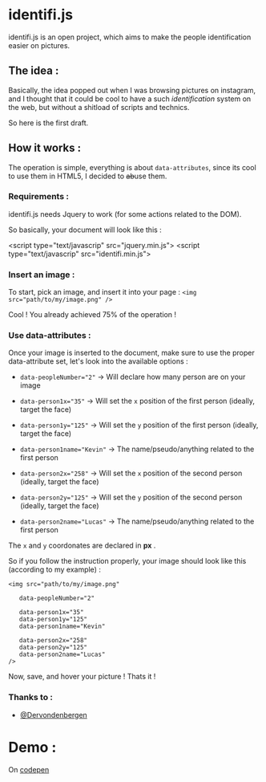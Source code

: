 # identifi.js

identifi.js is an open project, which aims to make the people identification easier on pictures.

## The idea :
Basically, the idea popped out when I was browsing pictures on instagram, and I thought that it could be cool to have a such *identification* system on the web, but without a shitload of scripts and technics.

So here is the first draft.


## How it works :

The operation is simple, everything is about `data-attributes`, since its cool to use them in HTML5, I decided to <s>ab</s>use them.

### Requirements :
identifi.js needs Jquery to work (for some actions related to the DOM).

So basically, your document will look like this :

  &lt;script type="text/javascrip" src="jquery.min.js"></script>
  &lt;script type="text/javascrip" src="identifi.min.js"></script>

### Insert an image :
To start, pick an image, and insert it into your page :
    `<img src="path/to/my/image.png" />`

Cool ! You already achieved 75% of the operation !

### Use data-attributes :
Once your image is inserted to the document, make sure to use the proper data-attribute set, let's look into the available options :

- `data-peopleNumber="2"` -> Will declare how many person are on your image

- `data-person1x="35"` -> Will set the `x` position of the first person (ideally, target the face)
- `data-person1y="125"` -> Will set the `y` position of the first person (ideally, target the face)
- `data-person1name="Kevin"` -> The name/pseudo/anything related to the first person

- `data-person2x="258"` -> Will set the `x` position of the second person (ideally, target the face)
- `data-person2y="125"` -> Will set the `y` position of the second person (ideally, target the face)
- `data-person2name="Lucas"` -> The name/pseudo/anything related to the first person

The `x` and `y` coordonates are declared in __px__ .

So if you follow the instruction properly, your image should look like this (according to my example) :
```
<img src="path/to/my/image.png"

   data-peopleNumber="2"

   data-person1x="35"
   data-person1y="125"
   data-person1name="Kevin"

   data-person2x="258"
   data-person2y="125"
   data-person2name="Lucas"
/>
```
Now, save, and hover your picture ! Thats it !

### Thanks to :
* [@Dervondenbergen](https://github.com/dervondenbergen)

# Demo :
On [codepen](http://cdpn.io/iFhdz)
